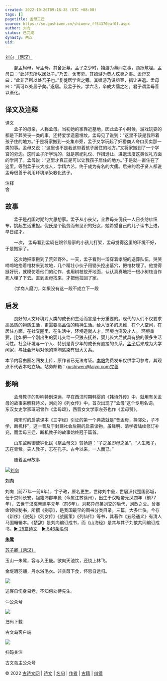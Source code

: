 ```yaml
---
created: 2022-10-26T09:18:38 (UTC +08:00)
tags: []
pagetitle: 孟母三迁
source: https://so.gushiwen.cn/shiwenv_ff54370baf0f.aspx
author: 刘向
status: 已完成
dynasty: 两汉
uid: 
---
```


[刘向](https://so.gushiwen.cn/authorv_4367d1b4dd8c.aspx) [〔两汉〕](https://so.gushiwen.cn/shiwens/default.aspx?cstr=%e4%b8%a4%e6%b1%89)

　　邹孟轲母，号孟母。其舍近墓。孟子之少时，嬉游为墓间之事，踊跃筑埋。孟母曰：“此非吾所以居处子。”乃去，舍市旁。其嬉游为贾人炫卖之事。孟母又曰：“此非吾所以处吾子也。”复徙居学宫之旁。其嬉游乃设俎豆，揖让进退。孟母曰：“真可以处居子矣。”遂居。及孟子长，学六艺，卒成大儒之名。君子谓孟母善以渐化。

## 译文及注释

译文  
　　孟子的母亲，人称孟母。当初她的家靠近墓地，因此孟子小时候，游戏玩耍的都是下葬哭丧一类的事，还特爱学造墓埋坟。孟母见了说到：“这里不该是我带着孩子住的地方。”于是将家搬到一处集市旁，孟子又学玩起了奸猾商人夸口买卖那一类的事。孟母又说：“这里也不是我该带着孩子居住的地方。”又将家搬到了一个学宫的旁边。这时孟子所学玩的，就是祭祀礼仪、作揖逊让、进退法度这类仪礼方面的学问了。孟母说：“这里才真正是可以让我孩子居住的地方。”于是就一直住在了这里。等到孟子长大成人，学精六艺，终于成为有名的大儒。后来的君子贤人都说孟母很善于利用环境渐染教化孩子。

注释  
舍

## 故事



　　孟子是战国时期的大思想家。孟子从小丧父，全靠母亲倪氏一人日夜纺纱织布，挑起生活重担。倪氏是个勤劳而有见识的妇女，她希望自己的儿子读书上进，早日成才。

　　一次， 孟母看到孟轲在跟邻居家的小孩儿打架，孟母觉得这里的环境不好，于是搬家了。

　　这次她把家搬到了荒郊野外。一天，孟子看到一溜穿着孝服的送葬队伍，哭哭啼啼地抬着棺材来到坟地，几个精壮小伙子用锄头挖出墓穴，把棺材埋了。他觉得挺好玩，就模仿着他们的动作，也用树枝挖开地面，认认真真地把一根小树枝当作死人埋了下去。直到孟母找来，才把他拉回了家。

　　（学商人磨刀，如果没有这一段不成立下一段

## 启发



　　良好的人文环境对人类的成长和生活而言是十分重要的。现代的人们不仅要求高品质的物质生活，更需要高品位的精神生活。给人很多的思维．在个人空间，在居住方面，在社交圈里．在生活中，环境造就人才，环境也淹没才人。 环境重要，比如把一个刚出生的婴儿交给一只狼去抚养，婴儿长大后就具有狼的很多生活习性。社会环境与一个人、特别是青少年的成长有直接的关系。[孟子](https://so.gushiwen.cn/authorv_d8cd163d1522.aspx)后来成为大学问家，与社会环境对他的熏陶感染有很大关系。

本节内容由匿名网友上传，原作者已无法考证。[本站](https://www.gushiwen.cn/)免费发布仅供学习参考，其观点不代表本站立场。站务邮箱：gushiwen@laiyo.com[完善](https://so.gushiwen.cn/jiucuo.aspx?u=%e8%b5%8f%e6%9e%909498%e3%80%8a%e5%90%af%e5%8f%91%e3%80%8b)

## 影响



　　孟母教子的影响特别深远，早在西汉时期韩婴的《韩诗外传》中，就用有关孟母的故事来解释诗义，刘向的《列女传》中，首次出现了“孟母”这个专用名词。 东汉女史学家班昭曾作《孟母颂》，西晋女文学家左芬也作《孟母赞》。

　　南宋时的启蒙课本《三字经》引证的第一个典故就是“昔孟母，择邻处，子不学，断机杼”，这一普及于封建社会后期的启蒙读物，虽经明、清学者陆续修订补充，而孟母三迁、断机教子的故事始终冠于篇首。

　　山东监察御使钟化民《祭孟母文》赞扬道：“子之圣即母之圣”、“人生教子，志在青紫。夫人教子，志在孔子。古今以来，一人而已。”

　　随着孟母故事

[![刘向](https://song.gushiwen.cn/authorImg/liuxiang.jpg)](https://so.gushiwen.cn/authorv_4367d1b4dd8c.aspx)

[**刘向**](https://so.gushiwen.cn/authorv_4367d1b4dd8c.aspx) 

刘向（前77年—前6年），字子政，原名更生，世称刘中垒，世居汉代楚国彭城，仕于京师长安，祖籍沛郡丰邑（今属江苏徐州），出生于汉昭帝元凤四年（前77年），去世于汉哀帝建平元年（前6年）。刘邦异母弟刘交的后代，刘歆之父。曾奉命领校秘书，所撰《别录》，是我国最早的图书分类目录。三篇，大多亡佚。今存《新序》《说苑》《列女传》《战国策》《列仙传》等书，其著作《五经通义》有清人马国翰辑本。《楚辞》是刘向编订成书，而《山海经》是其与其子刘歆共同编订成书。[► 25篇诗文](https://so.gushiwen.cn/shiwens/default.aspx?astr=%e5%88%98%e5%90%91)　[► 546条名句](https://so.gushiwen.cn/mingjus/default.aspx?astr=%e5%88%98%e5%90%91)



[**朱鹭**](https://so.gushiwen.cn/shiwenv_a012cd67cc3a.aspx)

[苏子卿](https://so.gushiwen.cn/authorv.aspx?name=%e8%8b%8f%e5%ad%90%e5%8d%bf)[〔两汉〕](https://so.gushiwen.cn/shiwens/default.aspx?cstr=%e4%b8%a4%e6%b1%89)

玉山一朱鹭，容与入王畿。欲向天池饮，还绕上林飞。

金堤晒羽翮，丹水浴毛衣。非贪葭下食，怀思自远归。

![](https://song.gushiwen.cn/siteimg/app/erma_guwendao.png)

送客自伤身易老，不知何处待先生。

⇦公众号

![](https://song.gushiwen.cn/siteimg/app/appdownGwd2021.png)

扫码下载

古文岛客户端

![](https://song.gushiwen.cn/siteimg/app/erma_guwendao.png)

扫码关注

古文岛主公众号

© 2022 [古诗文网](https://www.gushiwen.cn/) | [诗文](https://so.gushiwen.cn/shiwens/) | [名句](https://so.gushiwen.cn/mingjus/) | [作者](https://so.gushiwen.cn/authors/) | [古籍](https://so.gushiwen.cn/guwen/) | [纠错](https://so.gushiwen.cn/jiucuo.aspx?u=)

